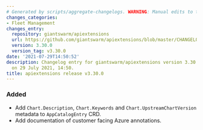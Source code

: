 ```yaml
---
# Generated by scripts/aggregate-changelogs. WARNING: Manual edits to this files will be overwritten.
changes_categories:
- Fleet Management
changes_entry:
  repository: giantswarm/apiextensions
  url: https://github.com/giantswarm/apiextensions/blob/master/CHANGELOG.md#3300---2021-07-29
  version: 3.30.0
  version_tag: v3.30.0
date: '2021-07-29T14:50:52'
description: Changelog entry for giantswarm/apiextensions version 3.30.0, published
  on 29 July 2021, 14:50.
title: apiextensions release v3.30.0
---
```


### Added
- Add `Chart.Description`, `Chart.Keywords` and `Chart.UpstreamChartVersion` metadata to `AppCatalogEntry` CRD.
- Add documentation of customer facing Azure annotations.
